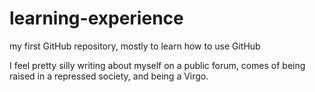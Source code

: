 # learning-experience
my first GitHub repository, mostly to learn how to use GitHub

I feel pretty silly writing about myself on a public forum, comes of being raised in a repressed society, and being a Virgo.

